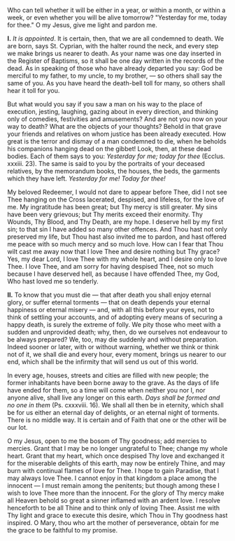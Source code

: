 
Who can tell whether it will be either in a year, or within a month, or within a week, or even whether you will be alive tomorrow? \"Yesterday for me, today for thee.\" O my Jesus, give me light and pardon me.

**I\.** *It is appointed*. It is certain, then, that we are all condemned to death. We are born, says St. Cyprian, with the halter round the neck, and every step we make brings us nearer to death. As your name was one day inserted in the Register of Baptisms, so it shall be one day written in the records of the dead. As in speaking of those who have already departed you say: God be merciful to my father, to my uncle, to my brother, — so others shall say the same of you. As you have heard the death-bell toll for many, so others shall hear it toll for you.

But what would you say if you saw a man on his way to the place of execution, jesting, laughing, gazing about in every direction, and thinking only of comedies, festivities and amusements? And are not you now on your way to death? What are the objects of your thoughts? Behold in that grave your friends and relatives on whom justice has been already executed. How great is the terror and dismay of a man condemned to die, when he beholds his companions hanging dead on the gibbet! Look, then, at these dead bodies. Each of them says to you: *Yesterday for me; today for thee* (Ecclus. xxxiii. 23). The same is said to you by the portraits of your deceased relatives, by the memorandum books, the houses, the beds, the garments which they have left. *Yesterday for me! Today for thee!*

My beloved Redeemer, I would not dare to appear before Thee, did I not see Thee hanging on the Cross lacerated, despised, and lifeless, for the love of me. My ingratitude has been great; but Thy mercy is still greater. My sins have been very grievous; but Thy merits exceed their enormity. Thy Wounds, Thy Blood, and Thy Death, are my hope. I deserve hell by my first sin; to that sin I have added so many other offences. And Thou hast not only preserved my life, but Thou hast also invited me to pardon, and hast offered me peace with so much mercy and so much love. How can I fear that Thou wilt cast me away now that I love Thee and desire nothing but Thy grace? Yes, my dear Lord, I love Thee with my whole heart, and I desire only to love Thee. I love Thee, and am sorry for having despised Thee, not so much because I have deserved hell, as because I have offended Thee, my God, Who hast loved me so tenderly.

**II\.** To know that you must die — that after death you shall enjoy eternal glory, or suffer eternal torments — that on death depends your eternal happiness or eternal misery — and, with all this before your eyes, not to think of settling your accounts, and of adopting every means of securing a happy death, is surely the extreme of folly. We pity those who meet with a sudden and unprovided death; why, then, do we ourselves not endeavour to be always prepared? We, too, may die suddenly and without preparation. Indeed sooner or later, with or without warning, whether we think or think not of it, we shall die and every hour, every moment, brings us nearer to our end, which shall be the infirmity that will send us out of this world.

In every age, houses, streets and cities are filled with new people; the former inhabitants have been borne away to the grave. As the days of life have ended for them, so a time will come when neither you nor I, nor anyone alive, shall live any longer on this earth. *Days shall be formed and no one in them* (Ps. cxxxviii. 16). We shall all then be in eternity, which shall be for us either an eternal day of delights, or an eternal night of torments. There is no middle way. It is certain and of Faith that one or the other will be our lot.

O my Jesus, open to me the bosom of Thy goodness; add mercies to mercies. Grant that I may be no longer ungrateful to Thee; change my whole heart. Grant that my heart, which once despised Thy love and exchanged it for the miserable delights of this earth, may now be entirely Thine, and may burn with continual flames of love for Thee. I hope to gain Paradise, that I may always love Thee. I cannot enjoy in that kingdom a place among the innocent — I must remain among the penitents; but though among these I wish to love Thee more than the innocent. For the glory of Thy mercy make all Heaven behold so great a sinner inflamed with an ardent love. I resolve henceforth to be all Thine and to think only of loving Thee. Assist me with Thy light and grace to execute this desire, which Thou in Thy goodness hast inspired. O Mary, thou who art the mother of perseverance, obtain for me the grace to be faithful to my promise.

